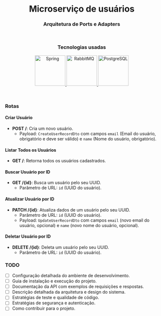 <h1 align="center">Microserviço de usuários</h1>
<h3 align="center">Arquitetura de Ports e Adapters</h3>
<br />

<h3 align="center">Tecnologias usadas</h3>
<p align="center">
  <a href="https://spring.io/projects/spring-boot" target="_blank">
    <img src="https://upload.wikimedia.org/wikipedia/commons/4/44/Spring_Framework_Logo_2018.svg" alt="Spring" width="100" height="100"/>
  </a>
  <a href="https://www.rabbitmq.com" target="_blank">
    <img src="https://upload.wikimedia.org/wikipedia/commons/7/71/RabbitMQ_logo.svg" alt="RabbitMQ" width="100" height="100"/>
  </a>
  <a href="https://www.postgresql.org" target="_blank">
    <img src="https://upload.wikimedia.org/wikipedia/commons/2/29/Postgresql_elephant.svg" alt="PostgreSQL" width="100" height="100"/>
  </a>
</p>
<br />

### Rotas

#### Criar Usuário
- **POST /**: Cria um novo usuário.
  - Payload: `CreateUserRecordDto` com campos `email` (Email do usuário, obrigatório e deve ser válido) e `name` (Nome do usuário, obrigatório).

#### Listar Todos os Usuários
- **GET /**: Retorna todos os usuários cadastrados.

#### Buscar Usuário por ID
- **GET /{id}**: Busca um usuário pelo seu UUID.
  - Parâmetro de URL: `id` (UUID do usuário).

#### Atualizar Usuário por ID
- **PATCH /{id}**: Atualiza dados de um usuário pelo seu UUID.
  - Parâmetro de URL: `id` (UUID do usuário).
  - Payload: `UpdateUserRecordDto` com campos `email` (novo email do usuário, opcional) e `name` (novo nome do usuário, opcional).

#### Deletar Usuário por ID
- **DELETE /{id}**: Deleta um usuário pelo seu UUID.
  - Parâmetro de URL: `id` (UUID do usuário).

### TODO
- [ ] Configuração detalhada do ambiente de desenvolvimento.
- [ ] Guia de instalação e execução do projeto.
- [ ] Documentação da API com exemplos de requisições e respostas.
- [ ] Descrição detalhada da arquitetura e design do sistema.
- [ ] Estratégias de teste e qualidade de código.
- [ ] Estratégias de segurança e autenticação.
- [ ] Como contribuir para o projeto.
